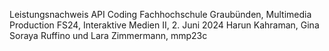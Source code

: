 Leistungsnachweis API Coding
Fachhochschule Graubünden, Multimedia Production
FS24, Interaktive Medien II, 2. Juni 2024
Harun Kahraman, Gina Soraya Ruffino und Lara Zimmermann, mmp23c


